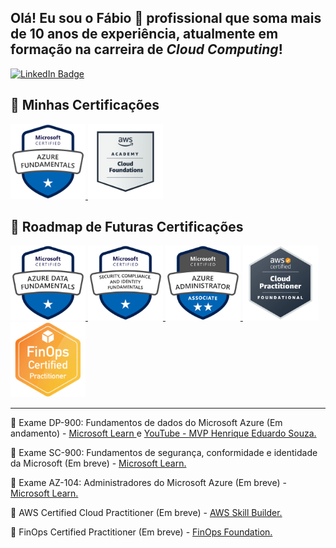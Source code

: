 ## Olá! Eu sou o Fábio 👋 profissional que soma mais de 10 anos de experiência, atualmente em formação na carreira de *Cloud Computing*!

[![LinkedIn Badge](https://img.shields.io/badge/LinkedIn-0A66C2?style=for-the-badge&logo=LinkedIn)](https://www.linkedin.com/in/faabiobatista/)

## 🏅 Minhas Certificações

<!-- Microsoft Azure <img alt="Azure" height="30" width="40" src="https://cdn.jsdelivr.net/gh/devicons/devicon/icons/azure/azure-original.svg" /> -->

<a href="https://www.credly.com/badges/17cade24-b7d8-4fe9-81d0-52ab604a4d04/public_url">
  <img height= 120px; width= 120px; alt="Azure Fundamentals Badge" src="https://github.com/ofabiobatista/assets/blob/main/microsoft-certified-azure-fundamentals.png?raw=true">
</a>

<a href="https://www.credly.com/badges/79f0a23b-f3fb-4869-a779-a816bf8d9db2/public_url">
  <img height= 120px; width= 120px; alt="AWS Academy Badge" src="https://github.com/ofabiobatista/assets/blob/main/aws-academy-icon.png">
</a>

## 🚀 Roadmap de Futuras Certificações

<a href="https://github.com/ofabiobatista/assets/blob/main/dp-900.png">
<img height= 120px; width= 120px; alt="Azure Fundamentals Badge" src="https://github.com/ofabiobatista/assets/blob/main/dp-900.png">
</a>

<a href="https://github.com/ofabiobatista/assets/blob/main/sc-900.png">
<img height= 120px; width= 120px; alt="Azure Fundamentals Badge" src="https://github.com/ofabiobatista/assets/blob/main/sc-900.png">
</a>

<a href="https://github.com/ofabiobatista/assets/blob/main/az-104.png">
<img height= 120px; width= 120px; alt="Azure Fundamentals Badge" src="https://github.com/ofabiobatista/assets/blob/main/az-104.png">
</a>

<a href="https://github.com/ofabiobatista/assets/blob/main/aws-cloud-practitioner.png">
<img height= 120px; width= 120px; alt="Azure Fundamentals Badge" src="https://github.com/ofabiobatista/assets/blob/main/aws-cloud-practitioner.png">
</a>

<a href="https://github.com/ofabiobatista/assets/blob/main/focp.png">
<img height= 120px; width= 120px; alt="Azure Fundamentals Badge" src="https://github.com/ofabiobatista/assets/blob/main/focp.png">
</a>

<hr />

📖 Exame DP-900: Fundamentos de dados do Microsoft Azure (Em andamento) - <a href="https://learn.microsoft.com/pt-br/certifications/exams/dp-900"> Microsoft Learn </a> e <a href="https://www.youtube.com/playlist?list=PL_yq9hmeKAk9hc_FGAKHl-hI66GRjLa4P"> YouTube - MVP Henrique Eduardo Souza. </a>

📘 Exame SC-900: Fundamentos de segurança, conformidade e identidade da Microsoft (Em breve) - <a href="https://learn.microsoft.com/pt-br/certifications/exams/sc-900"> Microsoft Learn. </a>

📘 Exame AZ-104: Administradores do Microsoft Azure (Em breve) - <a href="https://learn.microsoft.com/pt-br/certifications/exams/az-104"> Microsoft Learn. </a>

📘 AWS Certified Cloud Practitioner (Em breve) - <a href="https://aws.amazon.com/pt/certification/certified-cloud-practitioner/"> AWS Skill Builder. </a>

📘 FinOps Certified Practitioner (Em breve) - <a href="https://www.finops.org/introduction/what-is-finops/"> FinOps Foundation. </a>
  
<!-- ![Snake animation](https://github.com/ofabiobatista/ofabiobatista/blob/output/github-contribution-grid-snake.svg)

## Microsoft Azure <img alt="Azure" height="30" width="40" src="https://cdn.jsdelivr.net/gh/devicons/devicon/icons/azure/azure-original.svg" />
### Azure Fundamentals - AZ-900

[![LinkedIn Badge](https://img.shields.io/badge/AZ900-Microsoft-0078D4?style=for-the-badge&logo=Azure)](https://docs.microsoft.com/pt-br/certifications/azure-fundamentals/)
[![LinkedIn Badge](https://img.shields.io/badge/⏳-Resumos-yellow?style=for-the-badge&logo=Azure)](https://github.com/ofabiobatista/AZ-900/blob/main/README.md)

[![Fábio Batista GitHub stats](https://github-readme-stats.vercel.app/api?username=ofabiobatista&show_icons=true&count_private=true&theme=dark)](https://github.com/anuraghazra/github-readme-stats) -->
